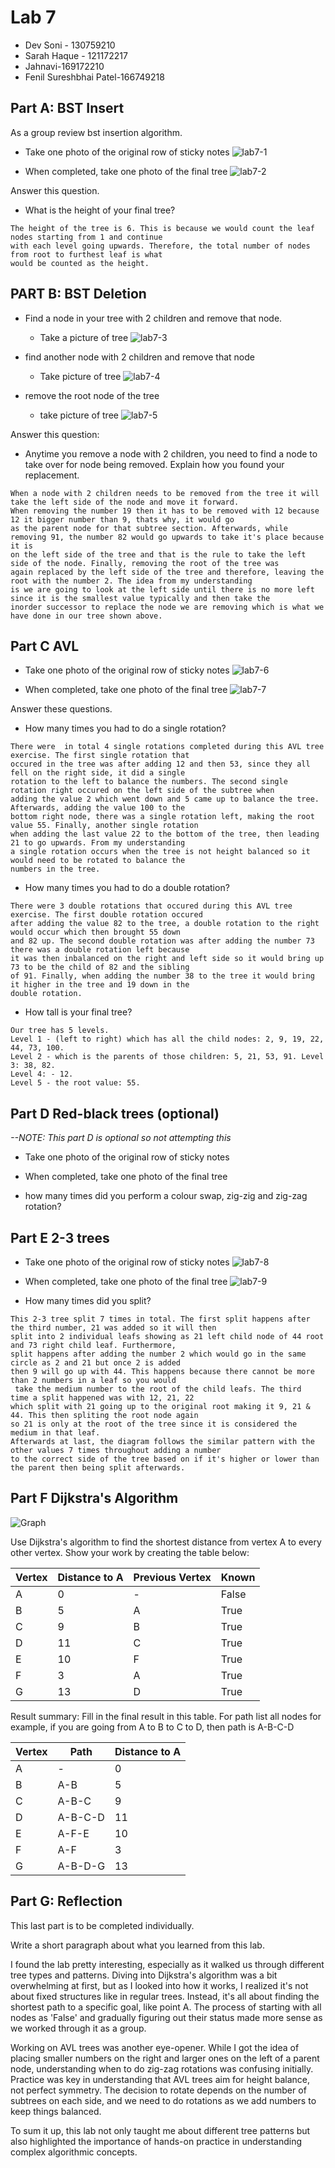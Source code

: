 # Lab 7

* Dev Soni - 130759210
* Sarah Haque - 121172217
* Jahnavi-169172210
* Fenil Sureshbhai Patel-166749218

## Part A: BST Insert

As a group review bst insertion algorithm.

* Take one photo of the original row of sticky notes
![lab7-1](https://github.com/seneca-dsa456-f23/labs-dasoni4/assets/88739819/45431ffd-b53f-4c16-9525-bdfa09f381f4)

* When completed, take one photo of the final tree
![lab7-2](https://github.com/seneca-dsa456-f23/labs-dasoni4/assets/88739819/7a46b0c0-0c1d-46d8-bd99-7d6f5db63c58)

Answer this question.

* What is the height of your final tree?
```
The height of the tree is 6. This is because we would count the leaf nodes starting from 1 and continue
with each level going upwards. Therefore, the total number of nodes from root to furthest leaf is what
would be counted as the height.
```

## PART B: BST Deletion

* Find a node in your tree with 2 children and remove that node.
	* Take a picture of tree
![lab7-3](https://github.com/seneca-dsa456-f23/labs-dasoni4/assets/88739819/ac91473a-4876-424d-99e5-ef3f7daf7c9b)

* find another node with 2 children and remove that node
	* Take picture of tree
![lab7-4](https://github.com/seneca-dsa456-f23/labs-dasoni4/assets/88739819/138ba1b4-4798-4476-a1ad-1f875d42742b)

* remove the root node of the tree
	* take picture of tree
![lab7-5](https://github.com/seneca-dsa456-f23/labs-dasoni4/assets/88739819/ceec7219-346b-4bbd-826c-258f76efdff2)

Answer this question:

* Anytime you remove a node with 2 children, you need to find a node to take over for node being removed.  Explain how you found your replacement.
```
When a node with 2 children needs to be removed from the tree it will take the left side of the node and move it forward.
When removing the number 19 then it has to be removed with 12 because 12 it bigger number than 9, thats why, it would go
as the parent node for that subtree section. Afterwards, while removing 91, the number 82 would go upwards to take it's place because it is
on the left side of the tree and that is the rule to take the left side of the node. Finally, removing the root of the tree was
again replaced by the left side of the tree and therefore, leaving the root with the number 2. The idea from my understanding
is we are going to look at the left side until there is no more left since it is the smallest value typically and then take the
inorder successor to replace the node we are removing which is what we have done in our tree shown above.
```

## Part C AVL



* Take one photo of the original row of sticky notes
![lab7-6](https://github.com/seneca-dsa456-f23/labs-dasoni4/assets/88739819/81fd029a-9d6c-428e-86a4-d4eb3d470cbf)

* When completed, take one photo of the final tree
![lab7-7](https://github.com/seneca-dsa456-f23/labs-dasoni4/assets/88739819/5cdf142d-86bf-4f8e-a85a-c6ddea59f12c)

Answer these questions. 
* How many times you had to do a single rotation?
```
There were  in total 4 single rotations completed during this AVL tree exercise. The first single rotation that
occured in the tree was after adding 12 and then 53, since they all fell on the right side, it did a single
rotation to the left to balance the numbers. The second single rotation right occured on the left side of the subtree when
adding the value 2 which went down and 5 came up to balance the tree. Afterwards, adding the value 100 to the
bottom right node, there was a single rotation left, making the root value 55. Finally, another single rotation
when adding the last value 22 to the bottom of the tree, then leading 21 to go upwards. From my understanding
a single rotation occurs when the tree is not height balanced so it would need to be rotated to balance the
numbers in the tree.
```
* How many times you had to do a double rotation?
```
There were 3 double rotations that occured during this AVL tree exercise. The first double rotation occured
after adding the value 82 to the tree, a double rotation to the right would occur which then brought 55 down
and 82 up. The second double rotation was after adding the number 73 there was a double rotation left because
it was then inbalanced on the right and left side so it would bring up 73 to be the child of 82 and the sibling
of 91. Finally, when adding the number 38 to the tree it would bring it higher in the tree and 19 down in the
double rotation.
```
* How tall is your final tree?
```
Our tree has 5 levels.
Level 1 - (left to right) which has all the child nodes: 2, 9, 19, 22, 44, 73, 100.
Level 2 - which is the parents of those children: 5, 21, 53, 91. Level 3: 38, 82.
Level 4: - 12.
Level 5 - the root value: 55. 
```

## Part D Red-black trees (optional)
*--NOTE: This part D is optional so not attempting this*

* Take one photo of the original row of sticky notes

* When completed, take one photo of the final tree

* how many times did you perform a colour swap, zig-zig and zig-zag rotation?

## Part E 2-3 trees


* Take one photo of the original row of sticky notes
![lab7-8](https://github.com/seneca-dsa456-f23/labs-dasoni4/assets/88739819/91a3156a-7c25-4ee6-ac3b-d5b9ae0e8183)

* When completed, take one photo of the final tree
![lab7-9](https://github.com/seneca-dsa456-f23/labs-dasoni4/assets/88739819/2a314248-8479-4238-8e6b-e12e164f195d)

* How many times did you split?
```
This 2-3 tree split 7 times in total. The first split happens after the third number, 21 was added so it will then
split into 2 individual leafs showing as 21 left child node of 44 root and 73 right child leaf. Furthermore,
split happens after adding the number 2 which would go in the same circle as 2 and 21 but once 2 is added
then 9 will go up with 44. This happens because there cannot be more than 2 numbers in a leaf so you would
 take the medium number to the root of the child leafs. The third  time a split happened was with 12, 21, 22
which split with 21 going up to the original root making it 9, 21 & 44. This then spliting the root node again
so 21 is only at the root of the tree since it is considered the medium in that leaf.
Afterwards at last, the diagram follows the similar pattern with the other values 7 times throughout adding a number
to the correct side of the tree based on if it's higher or lower than the parent then being split afterwards.
```
## Part F Dijkstra's Algorithm


![Graph](https://user-images.githubusercontent.com/1699186/203682880-1f8d6068-3668-4b2c-9abe-40cb79294177.png)


Use Dijkstra's algorithm to find the shortest distance from vertex A to every other vertex.  Show your work by creating the table below:

| Vertex | Distance to A | Previous Vertex | Known|
|---|---|---|---|
| A  |  0 | -  |  False |
| B  |  5 | A  |  True  |
| C  |  9 | B  |  True  |
| D  |  11 | C  |  True  |
| E  |  10 | F  |  True  |
| F  |  3 | A  |  True  |
| G  |  13 | D  |  True  |

Result summary: Fill in the final result in this table.  For path list all nodes for example, if you are going from A to B to C to D, then path is A-B-C-D


| Vertex | Path | Distance to A|
|---|---|---|
| A  |  - | 0 |
| B  | A-B | 5 |
| C  | A-B-C | 9 |
| D  | A-B-C-D | 11 |
| E  | A-F-E | 10 |
| F  | A-F | 3 |
| G  | A-B-D-G | 13 |

## Part G: Reflection

This last part is to be completed individually.

Write a short paragraph about what you learned from this lab.

I found the lab pretty interesting, especially as it walked us through different tree types and patterns. Diving into Dijkstra's algorithm was a bit overwhelming at first, but as I looked into how it works, I realized it's not about fixed structures like in regular trees. Instead, it's all about finding the shortest path to a specific goal, like point A. The process of starting with all nodes as 'False' and gradually figuring out their status made more sense as we worked through it as a group.

Working on AVL trees was another eye-opener. While I got the idea of placing smaller numbers on the right and larger ones on the left of a parent node, understanding when to do zig-zag rotations was confusing initially. Practice was key in understanding that AVL trees aim for height balance, not perfect symmetry. The decision to rotate depends on the number of subtrees on each side, and we need to do rotations as we add numbers to keep things balanced.

To sum it up, this lab not only taught me about different tree patterns but also highlighted the importance of hands-on practice in understanding complex algorithmic concepts.

